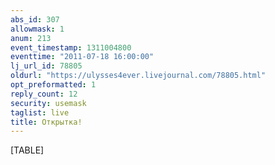 ```yaml
---
abs_id: 307
allowmask: 1
anum: 213
event_timestamp: 1311004800
eventtime: "2011-07-18 16:00:00"
lj_url_id: 78805
oldurl: "https://ulysses4ever.livejournal.com/78805.html"
opt_preformatted: 1
reply_count: 12
security: usemask
taglist: live
title: Открытка!
---
```


[TABLE]

